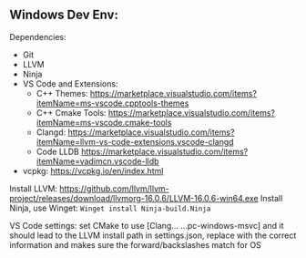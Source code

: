 Windows Dev Env:
---
Dependencies:
- Git
- LLVM
- Ninja
- VS Code and Extensions:
	- C++ Themes: https://marketplace.visualstudio.com/items?itemName=ms-vscode.cpptools-themes
	- C++ Cmake Tools: https://marketplace.visualstudio.com/items?itemName=ms-vscode.cmake-tools
	- Clangd: https://marketplace.visualstudio.com/items?itemName=llvm-vs-code-extensions.vscode-clangd
	- Code LLDB https://marketplace.visualstudio.com/items?itemName=vadimcn.vscode-lldb
- vcpkg: https://vcpkg.io/en/index.html


Install LLVM: https://github.com/llvm/llvm-project/releases/download/llvmorg-16.0.6/LLVM-16.0.6-win64.exe
Install Ninja, use Winget: `Winget install Ninja-build.Ninja`

VS Code settings:
set CMake to use [Clang... ...pc-windows-msvc] and it should lead to the LLVM install path
in settings.json, replace <path to repo> with the correct information and makes sure the forward/backslashes match for OS